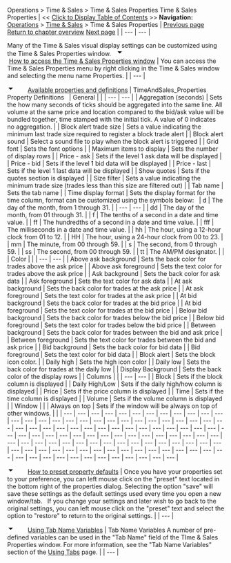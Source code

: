 ﻿
Operations \> Time \& Sales \> Time \& Sales Properties
Time \& Sales Properties
| \<\< [Click to Display Table of Contents](timeandsales_properties.md) \>\> **Navigation:**     [Operations](operations-1.md) \> [Time \& Sales](time__sales-1.md) \> Time \& Sales Properties | [Previous page](timeandsales_usingthetimeandsaleswindow-1.md) [Return to chapter overview](time__sales-1.md) [Next page](timeandsales_windowlinking-1.md) |
| --- | --- |

Many of the Time \& Sales visual display settings can be customized using the Time \& Sales Properties window.
 
![tog_minus](tog_minus-1.gif)        [How to access the Time \& Sales Properties window](javascript:HMToggle('toggle','HowToAccessTheTimeSalesPropertiesWindow','HowToAccessTheTimeSalesPropertiesWindow_ICON'))
| You can access the Time \& Sales Properties menu by right clicking in the Time \& Sales window and selecting the menu name Properties. |
| --- |

![tog_minus](tog_minus-1.gif)        [Available properties and definitions](javascript:HMToggle('toggle','AvailablePropertiesAndDefinitions','AvailablePropertiesAndDefinitions_ICON'))
| TimeAndSales_Properties   Property Definitions     | General |  | | --- | --- | | Aggregation (seconds) | Sets the how many seconds of ticks should be aggregated into the same line. All volume at the same price and location compared to the bid/ask value will be bundled together, time stamped with the initial tick. A value of 0 indicates no aggregation. | | Block alert trade size | Sets a value indicating the minimum last trade size required to register a block trade alert | | Block alert sound | Select a sound file to play when the block alert is triggered | | Grid font | Sets the font options | | Maximum items to display | Sets the number of display rows | | Price \- ask | Sets if the level 1 ask data will be displayed | | Price \- bid | Sets if the level 1 bid data will be displayed | | Price \- last | Sets if the level 1 last data will be displayed | | Show quotes | Sets if the quotes section is displayed | | Size filter | Sets a value indicating the minimum trade size (trades less than this size are filtered out) | | Tab name | Sets the tab name | | Time display format | Sets the display format for the time column, format can be customized using the symbols below:     | d | The day of the month, from 1 through 31\. | | --- | --- | | dd | The day of the month, from 01 through 31\. | | f | The tenths of a second in a date and time value. | | ff | The hundredths of a second in a date and time value. | | fff | The milliseconds in a date and time value. | | hh | The hour, using a 12\-hour clock from 01 to 12\. | | HH | The hour, using a 24\-hour clock from 00 to 23\. | | mm | The minute, from 00 through 59\. | | s | The second, from 0 through 59\. | | ss | The second, from 00 through 59\. | | tt | The AM/PM designator. | |      | Color |  | | --- | --- | | Above ask background | Sets the back color for trades above the ask price | | Above ask foreground | Sets the text color for trades above the ask price | | Ask background | Sets the back color for ask data | | Ask foreground | Sets the text color for ask data | | At ask background | Sets the back color for trades at the ask price | | At ask foreground | Sets the text color for trades at the ask price | | At bid background | Sets the back color for trades at the bid price | | At bid foreground | Sets the text color for trades at the bid price | | Below bid background | Sets the back color for trades below the bid price | | Below bid foreground | Sets the text color for trades below the bid price | | Between background | Sets the back color for trades between the bid and ask price | | Between foreground | Sets the text color for trades between the bid and ask price | | Bid background | Sets the back color for bid data | | Bid foreground | Sets the text color for bid data | | Block alert | Sets the block icon color. | | Daily high | Sets the high icon color | | Daily low | Sets the back color for trades at the daily low | | Display Background | Sets the back color of the display rows |      | Columns |  | | --- | --- | | Block | Sets if the block column is displayed | | Daily High/Low | Sets if the daily high/how column is displayed | | Price | Sets if the price column is displayed | | Time | Sets if the time column is displayed | | Volume | Sets if the volume column is displayed | | Window |  | | Always on top | Sets if the window will be always on top of other windows. | |
| --- | --- | --- | --- | --- | --- | --- | --- | --- | --- | --- | --- | --- | --- | --- | --- | --- | --- | --- | --- | --- | --- | --- | --- | --- | --- | --- | --- | --- | --- | --- | --- | --- | --- | --- | --- | --- | --- | --- | --- | --- | --- | --- | --- | --- | --- | --- | --- | --- | --- | --- | --- | --- | --- | --- | --- | --- | --- | --- | --- | --- | --- | --- | --- | --- | --- | --- | --- | --- | --- | --- | --- | --- | --- | --- | --- | --- | --- | --- | --- | --- | --- | --- | --- | --- | --- | --- | --- | --- | --- | --- | --- | --- | --- | --- | --- | --- | --- | --- | --- | --- | --- | --- |

![tog_minus](tog_minus-1.gif)        [How to preset property defaults](javascript:HMToggle('toggle','HowToPresetPropertyDefaults','HowToPresetPropertyDefaults_ICON'))
| Once you have your properties set to your preference, you can left mouse click on the "preset" text located in the bottom right of the properties dialog. Selecting the option "save" will save these settings as the default settings used every time you open a new window/tab.   If you change your settings and later wish to go back to the original settings, you can left mouse click on the "preset" text and select the option to "restore" to return to the original settings. |
| --- |

![tog_minus](tog_minus-1.gif)        [Using Tab Name Variables](javascript:HMToggle('toggle','UsingTabNameVariables','UsingTabNameVariables_ICON'))
| Tab Name Variables A number of pre\-defined variables can be used in the "Tab Name" field of the TIme \& Sales Properties window. For more information, see the "Tab Name Variables" section of the [Using Tabs](using_tabs-1.md) page. |
| --- |

